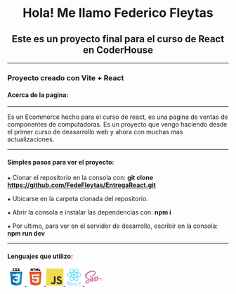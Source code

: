 <h1 align="center">Hola! Me llamo Federico Fleytas</h1>

<h2 align="center">Este es un proyecto final para el curso de React en CoderHouse</h2>

<hr/>

<h3 align="left">Proyecto creado con Vite + React</h3>

<h4>Acerca de la pagina:</h4>
<hr>
<p>
Es un Ecommerce hecho para el curso de react, es una pagina de ventas de componentes de computadoras. Es un proyecto que vengo haciendo desde el primer curso de deasarrollo web y ahora con muchas mas actualizaciones.
</p>

<hr/>

<h4 align="left">Simples pasos para ver el proyecto: </h4>

⁕ Clonar el repositorio en la consola con: **git clone https://github.com/FedeFleytas/EntregaReact.git**

⁕ Ubicarse en la carpeta clonada del repositorio.

⁕ Abrir la consola e instalar las dependencias con: **npm i**

⁕ Por ultimo, para ver en el servidor de desarrollo, escribir en la consola: **npm run dev**

<hr/>

<h4 align="left">Lenguajes que utilizo:</h4>
<p align="left"> <a href="https://www.w3schools.com/css/" target="_blank" rel="noreferrer"> <img src="https://raw.githubusercontent.com/devicons/devicon/master/icons/css3/css3-original-wordmark.svg" alt="css3" width="40" height="40"/> </a> <a href="https://www.w3.org/html/" target="_blank" rel="noreferrer"> <img src="https://raw.githubusercontent.com/devicons/devicon/master/icons/html5/html5-original-wordmark.svg" alt="html5" width="40" height="40"/> </a> <a href="https://developer.mozilla.org/en-US/docs/Web/JavaScript" target="_blank" rel="noreferrer"> <img src="https://raw.githubusercontent.com/devicons/devicon/master/icons/javascript/javascript-original.svg" alt="javascript" width="40" height="40"/> </a> <a href="https://reactjs.org/" target="_blank" rel="noreferrer"> <img src="https://raw.githubusercontent.com/devicons/devicon/master/icons/react/react-original-wordmark.svg" alt="react" width="40" height="40"/> </a> <a href="https://sass-lang.com" target="_blank" rel="noreferrer"> <img src="https://raw.githubusercontent.com/devicons/devicon/master/icons/sass/sass-original.svg" alt="sass" width="40" height="40"/> </a> </p>